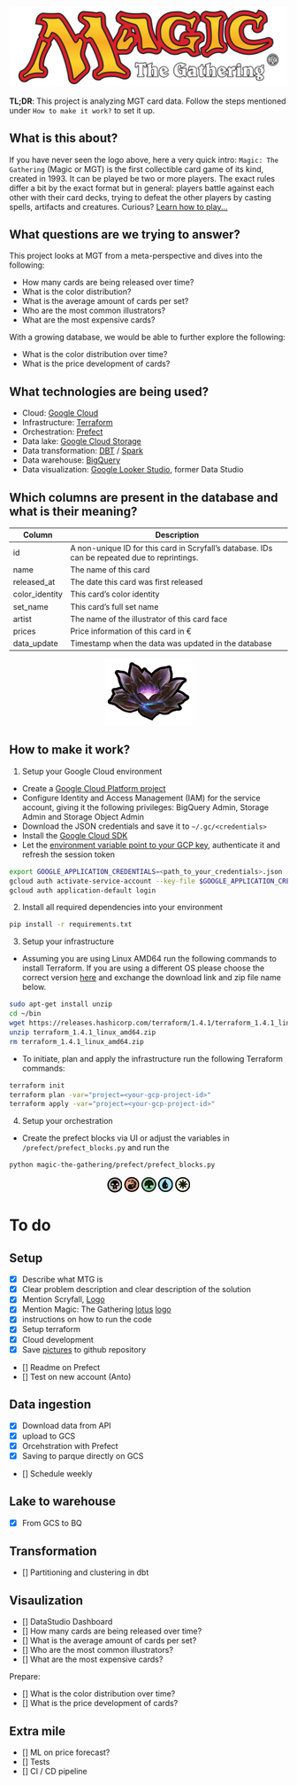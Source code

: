 ![](images/mtg-logo.png)

<b>TL;DR</b>: This project is analyzing MGT card data. Follow the steps mentioned under `How to make it work?` to set it up.

## What is this about?
If you have never seen the logo above, here a very quick intro: `Magic: The Gathering` (Magic or MGT) is the first collectible card game of its kind, created in 1993. It can be played be two or more players. The exact rules differ a bit by the exact format but in general: players battle against each other with their card decks, trying to defeat the other players by casting spells, artifacts and creatures. Curious? [Learn how to play...](https://magic.wizards.com/en/intro)

## What questions are we trying to answer? 
This project looks at MGT from a meta-perspective and dives into the following:
- How many cards are being released over time?
- What is the color distribution?
- What is the average amount of cards per set?
- Who are the most common illustrators? 
- What are the most expensive cards?

With a growing database, we would be able to further explore the following:
- What is the color distribution over time?
- What is the price development of cards?

## What technologies are being used?
- Cloud: [Google Cloud](https://cloud.google.com)
- Infrastructure: [Terraform](https://www.terraform.io/)
- Orchestration: [Prefect](https://www.prefect.io/)
- Data lake: [Google Cloud Storage](https://cloud.google.com/storage)
- Data transformation: [DBT](https://www.https://getdbt.com/) / [Spark](https://spark.apache.org/)
- Data warehouse: [BigQuery](https://cloud.google.com/bigquery)
- Data visualization: [Google Looker Studio](https://cloud.google.com/looker), former Data Studio

## Which columns are present in the database and what is their meaning? 
| Column | Description | 
|--------|-------------|
| id | A non-unique ID for this card in Scryfall’s database. IDs can be repeated due to reprintings. |
| name | The name of this card |
| released_at | The date this card was first released |
| color_identity | This card’s color identity |
| set_name | This card’s full set name |
| artist | The name of the illustrator of this card face |
| prices | Price information of this card in € |
| data_update | Timestamp when the data was updated in the database |

<p align="center">
<a href="https://scryfall.com/"><img src="images/lotus.png"></a>
</p>

## How to make it work?
1. Setup your Google Cloud environment
- Create a [Google Cloud Platform project](https://console.cloud.google.com/cloud-resource-manager)
- Configure Identity and Access Management (IAM) for the service account, giving it the following privileges: BigQuery Admin, Storage Admin and Storage Object Admin
- Download the JSON credentials and save it to `~/.gc/<credentials>`
- Install the [Google Cloud SDK](https://cloud.google.com/sdk/docs/install-sdk)
- Let the [environment variable point to your GCP key](https://cloud.google.com/docs/authentication/application-default-credentials#GAC), authenticate it and refresh the session token
```bash
export GOOGLE_APPLICATION_CREDENTIALS=<path_to_your_credentials>.json
gcloud auth activate-service-account --key-file $GOOGLE_APPLICATION_CREDENTIALS
gcloud auth application-default login
```
2. Install all required dependencies into your environment
```bash
pip install -r requirements.txt
```
3. Setup your infrastructure
- Assuming you are using Linux AMD64 run the following commands to install Terraform. If you are using a different OS please choose the correct version [here](https://developer.hashicorp.com/terraform/downloads) and exchange the download link and zip file name below.

```bash
sudo apt-get install unzip
cd ~/bin
wget https://releases.hashicorp.com/terraform/1.4.1/terraform_1.4.1_linux_amd64.zip
unzip terraform_1.4.1_linux_amd64.zip
rm terraform_1.4.1_linux_amd64.zip
```
- To initiate, plan and apply the infrastructure run the following Terraform commands: 
```bash
terraform init
terraform plan -var="project=<your-gcp-project-id>"
terraform apply -var="project=<your-gcp-project-id>"
```
4. Setup your orchestration
- Create the prefect blocks via UI or adjust the variables in `/prefect/prefect_blocks.py` and run the
```bash
python magic-the-gathering/prefect/prefect_blocks.py
```

<p align="center">
<img src="images/mana_black.png">
<img src="images/mana_red.png">
<img src="images/mana_green.png">
<img src="images/mana_blue.png">
<img src="images/mana_white.png">
</p>

# To do

## Setup
- [x] Describe what MTG is
- [x] Clear problem description and clear description of the solution
- [x] Mention Scryfall, [Logo](https://static.wikia.nocookie.net/mtgsalvation_gamepedia/images/a/a2/Scryfall.jpg/revision/latest/scale-to-width-down/180?cb=20221220021533)
- [x] Mention Magic: The Gathering [lotus](https://static.wikia.nocookie.net/mtgsalvation_gamepedia/images/e/e6/Site-logo.png/revision/latest?cb=20210621093849) [logo](https://www.google.com/url?sa=i&url=https%3A%2F%2Fde.m.wikipedia.org%2Fwiki%2FDatei%3AMagicthegathering-logo.svg&psig=AOvVaw1ITUEgWPlwcDb6HN93f5dR&ust=1678264036225000&source=images&cd=vfe&ved=0CBAQjRxqFwoTCKiMx--yyf0CFQAAAAAdAAAAABAE)
- [x] instructions on how to run the code
- [x] Setup terraform
- [x] Cloud development
- [x] Save [pictures](https://github.com/jupyter/notebook/issues/3278) to github repository
- [] Readme on Prefect
- [] Test on new account (Anto)

## Data ingestion
- [x] Download data from API
- [x] upload to GCS
- [x] Orcehstration with Prefect
- [x] Saving to parque directly on GCS
- [] Schedule weekly

## Lake to warehouse
- [x] From GCS to BQ

## Transformation
- [] Partitioning and clustering in dbt

## Visaulization
- [] DataStudio Dashboard
- [] How many cards are being released over time?
- [] What is the average amount of cards per set?
- [] Who are the most common illustrators? 
- [] What are the most expensive cards?

Prepare:
- [] What is the color distribution over time?
- [] What is the price development of cards?

## Extra mile
- [] ML on price forecast?
- [] Tests
- [] CI / CD pipeline
